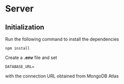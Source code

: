 # Server

## Initialization

Run the following command to install the dependencies

```
npm install
```

Create a **.env** file and set

```
DATABASE_URL=
```

with the connection URL obtained from MongoDB Atlas
